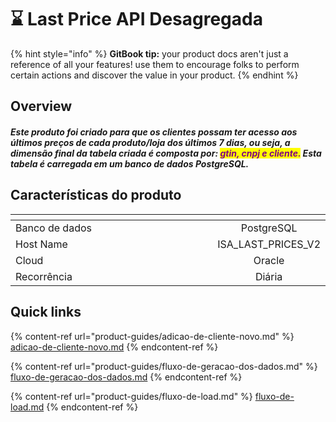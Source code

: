 # ⌛ Last Price API Desagregada

{% hint style="info" %}
**GitBook tip:** your product docs aren't just a reference of all your features! use them to encourage folks to perform certain actions and discover the value in your product.
{% endhint %}

## Overview

#### _Este produto foi criado para que os clientes possam ter acesso aos últimos preços de cada produto/loja dos últimos 7 dias, ou seja, a dimensão final da tabela criada é composta por: <mark style="color:purple;">gtin, cnpj e cliente.</mark> Esta tabela é carregada em um banco de dados PostgreSQL._

## Características do produto

<table><thead><tr><th width="331"> </th><th align="center"> </th></tr></thead><tbody><tr><td>Banco de dados</td><td align="center">PostgreSQL</td></tr><tr><td>Host Name</td><td align="center">ISA_LAST_PRICES_V2</td></tr><tr><td>Cloud</td><td align="center">Oracle</td></tr><tr><td>Recorrência</td><td align="center">Diária</td></tr></tbody></table>

## Quick links

{% content-ref url="product-guides/adicao-de-cliente-novo.md" %}
[adicao-de-cliente-novo.md](product-guides/adicao-de-cliente-novo.md)
{% endcontent-ref %}

{% content-ref url="product-guides/fluxo-de-geracao-dos-dados.md" %}
[fluxo-de-geracao-dos-dados.md](product-guides/fluxo-de-geracao-dos-dados.md)
{% endcontent-ref %}

{% content-ref url="product-guides/fluxo-de-load.md" %}
[fluxo-de-load.md](product-guides/fluxo-de-load.md)
{% endcontent-ref %}
